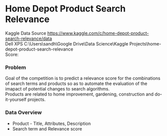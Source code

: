 # Home Depot Product Search Relevance
Kaggle Data Source https://www.kaggle.com/c/home-depot-product-search-relevance/data </br>
Dell XPS C:\Users\sandh\Google Drive\Data Science\Kaggle Projects\home-depot-product-search-relevance </br>
Score: 

### Problem 
Goal of the competition is to predict a relevance score for the combinations of search terms and products so as to automate the evaluation of the imapact of potential changes to search algorithms. </br>
Products are related to home improvement, gardening, construction and do-it-yourself projects. </br>

### Data Overview
* Product - Title, Attributes, Description
* Search term and Relevance score










